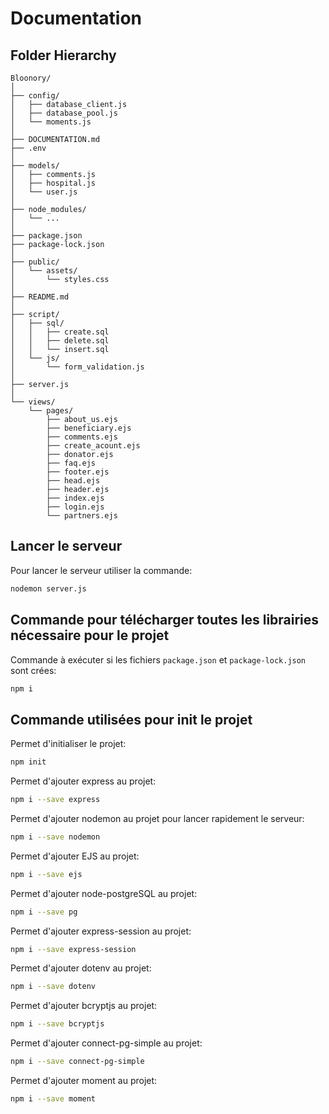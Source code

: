 # Documentation

## Folder Hierarchy

```
Bloonory/
│
├── config/
│   ├── database_client.js
│   ├── database_pool.js
│   └── moments.js
│
├── DOCUMENTATION.md
├── .env
│
├── models/
│   ├── comments.js
│   ├── hospital.js
│   └── user.js
│
├── node_modules/
│   └── ...
│
├── package.json
├── package-lock.json
│
├── public/
│   └── assets/
│       └── styles.css
│
├── README.md
│
├── script/
│   ├── sql/
│   │   ├── create.sql
│   │   ├── delete.sql
│   │   └── insert.sql
│   └── js/
│       └── form_validation.js
│
├── server.js
│
└── views/
    └── pages/
        ├── about_us.ejs
        ├── beneficiary.ejs
        ├── comments.ejs
        ├── create_acount.ejs
        ├── donator.ejs
        ├── faq.ejs
        ├── footer.ejs
        ├── head.ejs
        ├── header.ejs
        ├── index.ejs
        ├── login.ejs
        └── partners.ejs
```

## Lancer le serveur 

Pour lancer le serveur utiliser la commande:
```sh
nodemon server.js
```

## Commande pour télécharger toutes les librairies nécessaire pour le projet

Commande à exécuter si les fichiers `package.json` et `package-lock.json` sont crées:
```sh
npm i
```

## Commande utilisées pour init le projet

Permet d'initialiser le projet:
```sh
npm init
```

Permet d'ajouter express au projet:
```sh
npm i --save express
```

Permet d'ajouter nodemon au projet pour lancer rapidement le serveur:
```sh
npm i --save nodemon
```

Permet d'ajouter EJS au projet:
```sh
npm i --save ejs
```

Permet d'ajouter node-postgreSQL au projet:
```sh
npm i --save pg
```

Permet d'ajouter express-session au projet:
```sh
npm i --save express-session
```

Permet d'ajouter dotenv au projet:
```sh
npm i --save dotenv
```

Permet d'ajouter bcryptjs au projet:
```sh
npm i --save bcryptjs
```

Permet d'ajouter connect-pg-simple au projet:
```sh
npm i --save connect-pg-simple
```

Permet d'ajouter moment au projet:
```sh
npm i --save moment
```
